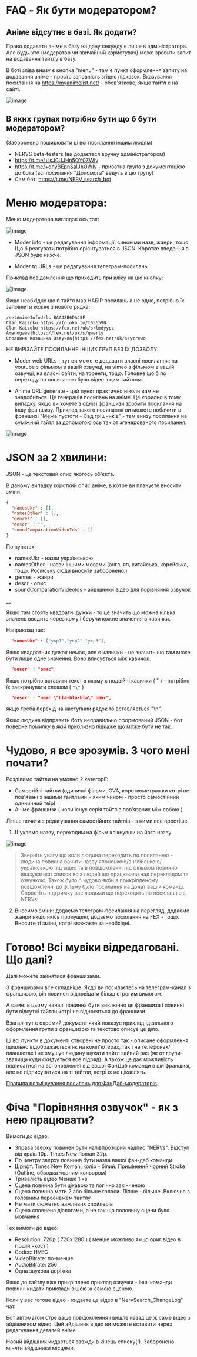 # FAQ - Як бути модератором? 

## Аніме відсутнє в базі. Як додати? 
Право додавати аніме в базу на дану секунду є лише в адміністратора. Але будь-хто (модератор чи звичайний користувач) може зробити запит на додавання тайтлу в базу.

В боті зліва внизу є кнопка "menu" - там є пункт оформлення запиту на додавання аніме - просто заповність згідно підказок.
Вказування посилання на https://myanimelist.net/ - обов'язкове, якщо тайтл є на сайті.

![image](https://github.com/user-attachments/assets/40d18bc6-220a-4de6-9d56-27589714e4df)






## В яких групах потрібно бути що б бути модератором?

(Заборонено поширювати ці всі посилання іншим людям)

* NERVS beta-testers (ви додаєтеся вручну адміністратором)
* https://t.me/+isJ0UJHn5QY0ZWIy
* https://t.me/+dhyBEpnSalJhOWIy - приватна група з документацією до бота (всі посилання "Допомога" ведуть в цю групу)
* Сам бот: https://t.me/NERV_search_bot







# Меню модератора:
Меню модератора виглядає ось так:

![image](https://github.com/user-attachments/assets/7dd807c8-7102-4dfe-9da1-c39505eb3938)


* Moder info - це редагування інформації: синоніми назв, жанри, тощо. Що б реагувати потрібно орієнтуватися в JSON. Коротке введення в JSON буде нижче.

* Moder tg URLs - це редагування телеграм-посилань

Приклад повідомлення що приходить при кліку на цю кнопку:

![image](https://github.com/user-attachments/assets/c5c6447e-1b18-4c0a-843c-a158ca09426a)

Якщо необхідно що б тайтл мав НАБІР посилань а не одне, потрібно їх заповнити кожне з нового рядка:
```
/setAnimeInfoUrls BAA48B6DA48F
Clan Kaizoku|https://toloka.to/t656590
Clan Kaizoku|https://fex.net/uk/s/lmdyypz
Amanogawa|https://fex.net/uk/s/qwerty
Справжня Козацька Озвучка|https://fex.net/uk/s/ytrewq
```

НЕ ВИРІЗАЙТЕ ПОСИЛАННЯ ІНШИХ ГРУП БЕЗ ЇХ ДОЗВОЛУ.

* Moder web URLs - тут ви можете додавати власні посилання: на youtube з фільмом в вашій озвучці, на vimeo з фільмом в вашій озвучці, на власні сайти, на торенти, тощо. Головне що б по переходу по посиланню було відео з цим тайтлом.

* Anime URL generate - цей пункт практично ніколи вам не знадобиться. Це генерація посилань на аніме. Це корисно в тому випадку, якщо ви хочете з однієї франшизи зробити посилання на іншу франшизу. Приклад такого посилання ви можете побачити в франшизі "Межа пустоти - Сад грішників" - там внизу посилання на суміжний тайтл за допомогою ось так от згенерованого посилання.

![image](https://github.com/user-attachments/assets/c00afb38-6edf-4891-86f0-f1dda39208f5)








# JSON за 2 хвилини:
JSON - це текстовий опис якогось об'єкта. 

В даному випадку короткий опис аніме, в котре ви плануєте вносити зміни.

```json
{
  "namesUkr" : [],
  "namesOther" : [],
  "genres" : [],
  "descr" : "",
  "soundComparationVideoIds" : []
}
```

По пунктах:
* namesUkr - назви українською
* namesOther - назви іншими мовами (англ, яп, китайська, корейська, тощо. Російську сюди вносити заборонено.)
* genres - жанри
* descr - опис
* soundComparationVideoIds - айдішники відео для порівняння озвучок

__
  
Якщо там стоять квадратні дужки - то це значить що можна кілька значень вводить через кому і беручи кожне значення в кавички. 

Наприклад так:

```json
  "namesUkr" : ["укр1","укр2","укр3"],
```

Якщо квадратних дужок немає, але є кавички - це значить що там може бути лише одне значення. Воно вписується між кавичок:

```json
  "descr" : "опис",
```

Якщо потрібно вставити текст в якому є подвійні кавички  ( " ) - потрібно їх заекранувати слешом ( ```"\"``` )

```json
  "descr" : "опис \"bla-bla-bla\" опис",
```

якщо треба перехід на наступний рядок то вставляється "\n".

Якщо людина відправить боту неправильно сформований JSON - бот поверне помилку в якій приблизно підкаже що може бути не так.







# Чудово, я все зрозумів. З чого мені почати?

Розділимо тайтли на умовно 2 категорії:

* Самостійні тайтли (одиничні фільми, OVA, короткометражки котрі не пов'язані з іншими тайтлами ніяким чином - просто самостійний одиничний твір)
* Аніме франшизи ( коли існує серія тайтлів пов'язаних між собою )

Ліпше почати з редагування самостійних тайтлів - з ними все простіше.

1) Шукаємо назву, переходим на фільм клікнувши на його назву

![image](https://github.com/user-attachments/assets/5d5f3576-d28b-4487-834e-f8a01099783e)

> Зверніть увагу що коли людина переходить по посиланню - людина повинна бачити назву японською/англійською/українською під відео та в повідомленні під фільмом повинно вказуватися список всіх людей що працювали над перекладом та озвучкою. 
> Також було б чудово якби в прикріпленому повідомленні до фільму було посилання на донат вашій команді. Спростіть підтримку вас людьми що переходять по посиланню з NERVs!

2) Вносимо зміни: додаємо телеграм-посилання на перегляд, додаємо жанри якщо якісь пропущені, додаємо посилання на FEX - тощо. Вносите ті зміни, котрі вважаєте за необхідні.






# Готово! Всі мувіки відредаговані. Що далі?

Далі можете зайнятися франшизами. 

З франшизами все складніше. Якдо ви посилаєтесь на телеграм-канал з франшизою, він повинен відповідати більш строгим вимогам. 

А саме: в цьому каналі повинна бути виключно ця франшиза і повинні бути відсутні тайтли котрі не відносяться до франшизи.

Взагалі тут є окремий документ який показує приклад ідеального оформлення групи з франшизою та текстово описує це діло.

Ці всі пункти в документі створені не просто так - описане оформлення ідеально відображається як на комп'ютерах, так і на телефонах/планшетах і не змушує людину шукати тайтл зайвий раз (як от групи-звалища куди скидується все підряд). А також це дає можливість підписатися на всі оновлення від вашої ФанДаб команди в цій франшизі, але не підписуватися на ті тайтли, котрі їх не цікавлять.

[Правила розміщування посилань для ФанДаб-модераторів](./pages/LinkRules.html).



# Фіча "Порівняння озвучок" - як з нею працювати?

Вимоги до відео:
* Зправа зверху повинен бути напівпрозорий надпис "NERVs". Відступ від країв 10p. Times New Roman 32p.
* По центру зверху повинна бути назва вашої фан-даб команди
* Шрифт: Times New Roman, колір - білий. Примінений чорний Stroke (Outline, обводка чорним кольором)
* Тривалість відео Менше 1 хв
* Сцена повинна бути цікавою та логічно закінченою
* Сцена повинна мати 2 або більше голоси. Ліпше - більше. Включно з головним персонажем тайтлу
* Не мати сюжетно важливих спойлерів
* Сцена сповнена діалогами, а не так що половину сцени було мовчання

Тех вимоги до відео:
* Resolution: 720p ( 720x1280 ) ( менше можливо якщо ориг відео в гіршій якості)
* Codec: HVEC
* VideoBitrate: по-менше
* AudioBitrate: 256
* Одна звукова доріжка

Якщо до тайтлу вже прикріплено приклад озвучки - інші команди повинні кидати приклади з цією ж самою сценою.

Коли у вас готове відео - кидаєте це відео в "NervSearch_ChangeLog" чат. 

Бот автоматом стре ваше повідомлення і вишле назад це ж саме відео з айдішником відео. 
Цей айдішник відео ви можете вставити через редагування деталей аніме.

Новий айдішник кидається завжди в кінець списку(!). 
Заборонено міняти айдішники місцями.
